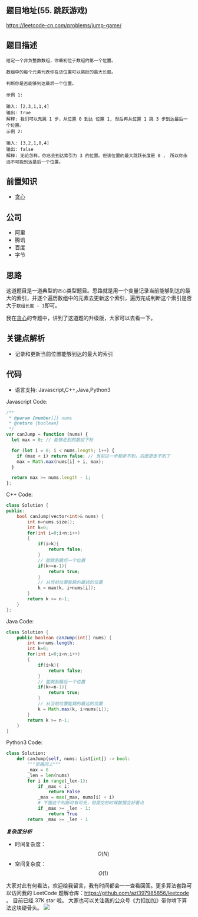 ## 题目地址(55. 跳跃游戏)

https://leetcode-cn.com/problems/jump-game/

## 题目描述

```
给定一个非负整数数组，你最初位于数组的第一个位置。

数组中的每个元素代表你在该位置可以跳跃的最大长度。

判断你是否能够到达最后一个位置。

示例 1:

输入: [2,3,1,1,4]
输出: true
解释: 我们可以先跳 1 步，从位置 0 到达 位置 1, 然后再从位置 1 跳 3 步到达最后一个位置。
示例 2:

输入: [3,2,1,0,4]
输出: false
解释: 无论怎样，你总会到达索引为 3 的位置。但该位置的最大跳跃长度是 0 ， 所以你永远不可能到达最后一个位置。

```

## 前置知识

- [贪心](../thinkings/greedy.md)

## 公司

- 阿里
- 腾讯
- 百度
- 字节

## 思路

这道题目是一道典型的`贪心`类型题目。思路就是用一个变量记录当前能够到达的最大的索引，并逐个遍历数组中的元素去更新这个索引，遍历完成判断这个索引是否大于`数组长度 - 1`即可。

我在[贪心](../thinkings/greedy.md)的专题中，讲到了这道题的升级版，大家可以去看一下。

## 关键点解析

- 记录和更新当前位置能够到达的最大的索引

## 代码

- 语言支持: Javascript,C++,Java,Python3

Javascript Code:
```js
/**
 * @param {number[]} nums
 * @return {boolean}
 */
var canJump = function (nums) {
  let max = 0; // 能够走到的数组下标

  for (let i = 0; i < nums.length; i++) {
    if (max < i) return false; // 当前这一步都走不到，后面更走不到了
    max = Math.max(nums[i] + i, max);
  }

  return max >= nums.length - 1;
};
```

C++ Code:

```c++
class Solution {
public:
    bool canJump(vector<int>& nums) {
        int n=nums.size();
        int k=0;
        for(int i=0;i<n;i++)
        {
            if(i>k){
                return false;
            }
            // 能跳到最后一个位置
            if(k>=n-1){
                return true;
            }
            // 从当前位置能跳的最远的位置
            k = max(k, i+nums[i]);
        }
        return k >= n-1;
    }
};
```

Java Code:

```java
class Solution {
    public boolean canJump(int[] nums) {
        int n=nums.length;
        int k=0;
        for(int i=0;i<n;i++)
        {
            if(i>k){
                return false;
            }
            // 能跳到最后一个位置
            if(k>=n-1){
                return true;
            }
            // 从当前位置能跳的最远的位置
            k = Math.max(k, i+nums[i]);
        }
        return k >= n-1;
    }
}
```

Python3 Code:

```Python
class Solution:
    def canJump(self, nums: List[int]) -> bool:
        """思路同上"""
        _max = 0
        _len = len(nums)
        for i in range(_len-1):
            if _max < i:
                return False
            _max = max(_max, nums[i] + i)
            # 下面这个判断可有可无，但提交的时候数据会好看点
            if _max >= _len - 1:
                return True
        return _max >= _len - 1
```

**_复杂度分析_**

- 时间复杂度：$$O(N)$$
- 空间复杂度：$$O(1)$$

大家对此有何看法，欢迎给我留言，我有时间都会一一查看回答。更多算法套路可以访问我的 LeetCode 题解仓库：https://github.com/azl397985856/leetcode 。 目前已经 37K star 啦。
大家也可以关注我的公众号《力扣加加》带你啃下算法这块硬骨头。
![](https://tva1.sinaimg.cn/large/007S8ZIlly1gfcuzagjalj30p00dwabs.jpg)
